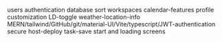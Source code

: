 users 
authentication 
database 
sort 
workspaces 
calendar-features 
profile 
customization 
LD-toggle 
weather-location-info 
MERN/tailwind/GitHub/git/material-UI/Vite/typescript/JWT-authentication 
secure 
host-deploy 
task-save 
start and loading screens 
